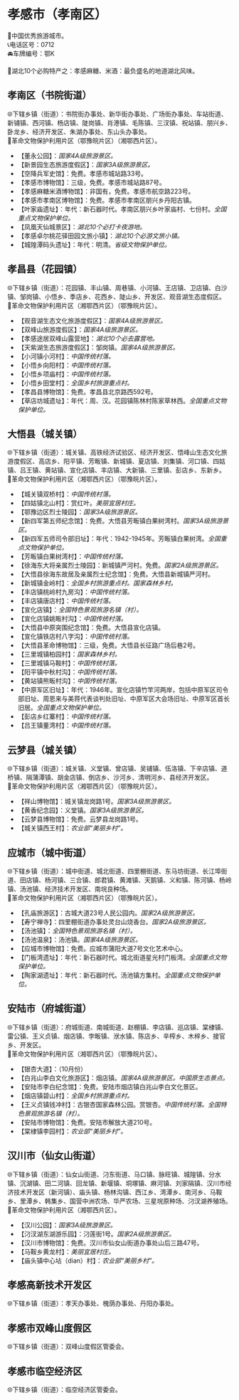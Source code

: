 # 孝感市（孝南区）  
🏅中国优秀旅游城市。  
📞电话区号：0712  
🚘车牌编号：鄂K  
  
🧊湖北10个必购特产之：孝感麻糖、米酒：最负盛名的地道湖北风味。 

## 孝南区（书院街道）  
🌐下辖乡镇（街道）：书院街办事处、新华街办事处、广场街办事处、车站街道、新铺镇、西河镇、杨店镇、陡岗镇、肖港镇、毛陈镇、三汊镇、祝站镇、朋兴乡、卧龙乡、经济开发区、朱湖办事处、东山头办事处。  
🚩革命文物保护利用片区（鄂豫皖片区）（湘鄂西片区）。  
  
* 【董永公园】：*国家4A级旅游景区。*  
* 【新景园生态旅游度假区】：*国家3A级旅游景区。*  
* 【空降兵军史馆】：免费。孝感市城站路33号。  
* 【孝感市博物馆】：三级，免费。孝感市城站路87号。  
* 【孝感麻糖米酒博物馆】：非国有，免费。孝感市航空路223号。  
* 【孝感市孝南区博物馆】：免费。孝感市孝南区朋兴乡丹阳古镇。  
* 【叶家庙遗址】：年代：新石器时代。孝南区朋兴乡叶家庙村、七份村。*全国重点文物保护单位。*  
* 【凤凰天仙城景区】：*湖北10个必打卡夜游地。*  
* 【孝感卓尔桃花驿田园文旅小镇】：*湖北10个必游文旅小镇。*
* 【城隍潭码头遗址】：年代：明清。*省级文物保护单位。*  

## 孝昌县（花园镇）  
🌐下辖乡镇（街道）：花园镇、丰山镇、周巷镇、小河镇、王店镇、卫店镇、白沙镇、邹岗镇、小悟乡、季店乡、花西乡、陡山乡、开发区、观音湖生态度假区。  
🚩革命文物保护利用片区（湘鄂西片区）（鄂豫皖片区）。  
  
* 【观音湖生态文化旅游度假区】：*国家4A级旅游景区。*  
* 【双峰山旅游度假区】：*国家4A级旅游景区。*  
* 【孝感途居双峰山露营地】：*湖北10个必去露营地。*  
* 【天紫湖生态旅游度假区】：邹岗镇。*国家4A级旅游景区。*  
* 【小河镇小河村】：*中国传统村落。*  
* 【小悟乡向阳村】：*中国传统村落。*  
* 【小悟乡项庙村】：*中国传统村落。*  
* 【小悟乡田堂村】：*全国乡村旅游重点村。*  
* 【孝昌县博物馆】：免费。孝昌县北京路西592号。  
* 【草店坊城遗址】：年代：周、汉。花园镇陈林村陈家草林西。*全国重点文物保护单位。* 

## 大悟县（城关镇）  
🌐下辖乡镇（街道）：城关镇、高铁经济试验区、经济开发区、悟峰山生态文化旅游度假区、高店乡、阳平镇、芳畈镇、新城镇、夏店镇、刘集镇、河口镇、四姑镇、吕王镇、黄站镇、宣化店镇、丰店镇、大新镇、三里镇、彭店乡、东新乡。  
🚩革命文物保护利用片区（湘鄂西片区）（鄂豫皖片区）。  
  
* 【城关镇双桥村】：*中国传统村落。*  
* 【四姑镇北山村】：赏红叶。*美丽宜居村庄。*  
* 【鄂豫边区烈士陵园】：*国家3A级旅游景区。*  
* 【新四军第五师纪念馆】：免费。大悟县芳畈镇白果树湾村。*国家3A级旅游景区。*  
* 【新四军五师司令部旧址】：年代：1942-1945年。芳畈镇白果树湾。*全国重点文物保护单位。* 
* 【芳畈镇白果树湾村】：*中国传统村落。*  
* 【徐海东大将亲属烈士陵园】：新城镇严河村。免费。*国家2A级旅游景区。*  
* 【大悟县徐海东故居及亲属烈士纪念馆】：免费。大悟县新城镇严河村。  
* 【新城镇金岭村】：*全国乡村旅游重点村。国家森林乡村。*  
* 【丰店镇桃岭村九房沟】：*中国传统村落。*  
* 【丰店镇唐店村】：*中国传统村落。*  
* 【宣化店镇】：*全国特色景观旅游名镇（村）。*  
* 【宣化店镇姚畈村沟】：*中国传统村落。*  
* 【大悟县中原突围纪念馆】：免费。大悟县宣化店镇。  
* 【宣化镇铁店村八字沟】：*中国传统村落。*  
* 【大悟县革命博物馆】：三级，免费。大悟县长征路广场后巷2号。  
* 【三里城镇柏园村】：*国家森林乡村。*  
* 【三里城镇马鞍村】：*中国传统村落。*  
* 【阳平镇中秋村沟】：*中国传统村落。*  
* 【黄站镇熊畈村沟】：*中国传统村落。*  
* 【中原军区旧址】：年代：1946年。宣化店镇竹竿河两岸，包括中原军区司令部旧址、周恩来与美蒋代表谈判处旧址、中原军区大会场旧址、中原军区首长旧居。*全国重点文物保护单位。*  
* 【彭店乡红寨村】：*中国传统村落。*  
* 【吕王镇董湾村】：*中国传统村落。*  

## 云梦县（城关镇）  
🌐下辖乡镇（街道）：城关镇、义堂镇、曾店镇、吴铺镇、伍洛镇、下辛店镇、道桥镇、隔蒲潭镇、胡金店镇、倒店乡、沙河乡、清明河乡、县经济开发区。  
🚩革命文物保护利用片区（湘鄂西片区）（鄂豫皖片区）。  
  
* 【祥山博物馆】：城关镇龙岗路1号。*国家3A级旅游景区。*  
* 【黄香纪念园】：义堂镇。*国家3A级旅游景区。*  
* 【云梦县博物馆】：免费。云梦县龙岗路1号。  
* 【城关镇西王村】：*农业部“美丽乡村”。*  

## 应城市（城中街道）  
🌐下辖乡镇（街道）：城中街道、城北街道、四里棚街道、东马坊街道、长江埠街道、田店镇、杨河镇、三合镇、郎君镇、黄滩镇、天鹅镇、义和镇、陈河镇、杨岭镇、汤池镇、经济技术开发区、南垸良种场。  
🚩革命文物保护利用片区（湘鄂西片区）（鄂豫皖片区）。  
  
* 【孔庙旅游区】：古城大道23号人民公园内。*国家2A级旅游景区。*  
* 【寿宁禅寺】：四里棚街道办事处灵台山烧香台。*国家2A级旅游景区。*  
* 【汤池镇】：*全国特色景观旅游名镇（村）。*  
* 【汤池温泉】：汤池镇。*国家4A级旅游景区。*  
* 【应城市博物馆】：免费。应城市蒲阳大道7号文化艺术中心。  
* 【门板湾遗址】：年代：新石器时代。城北街道星光村门板湾。*全国重点文物保护单位。*  
* 【陶家湖遗址】：年代：新石器时代。汤池镇方集村。*全国重点文物保护单位。*  

## 安陆市（府城街道）  
🌐下辖乡镇（街道）：府城街道、南城街道、赵棚镇、李店镇、巡店镇、棠棣镇、雷公镇、王义贞镇、烟店镇、孛畈镇、洑水镇、陈店乡、辛榨乡、木梓乡、接官乡、开发区。  
🚩革命文物保护利用片区（湘鄂西片区）（鄂豫皖片区）。  
  
* 【银杏大道】：（10月份）  
* 【白兆山李白文化旅游区】：烟店镇。*国家4A级旅游景区。中国原生态景点。*  
* 【安陆市李白纪念馆】：免费。安陆市烟店镇白兆山李白文化景区。  
* 【烟店镇碧山村】：*全国乡村旅游重点村。*  
* 【王义贞镇钱冲村】：古银杏国家森林公园。赏银杏。*中国传统村落。全国特色景观旅游名镇（村）。*  
* 【安陆市博物馆】：免费。安陆市解放大道210号。  
* 【棠棣镇李园村】：*农业部“美丽乡村”。*  

## 汉川市（仙女山街道）  
🌐下辖乡镇（街道）：仙女山街道、汈东街道、马口镇、脉旺镇、城隍镇、分水镇、沉湖镇、田二河镇、回龙镇、新堰镇、垌塚镇、麻河镇、刘家隔镇、汉川市经济技术开发区（新河镇）、庙头镇、杨林沟镇、西江乡、湾潭乡、南河乡、马鞍乡、里潭乡、韩集乡、国营中洲农场、华严农场、三星垸原种场、汈汊湖养殖场。  
🚩革命文物保护利用片区（湘鄂西片区）。  
  
* 【汉川公园】：*国家3A级旅游景区。*  
* 【汈汊湖东湖游乐园】：汈莲街1号。*国家2A级旅游景区。*  
* 【汉川市博物馆】：免费。汉川市仙女山街道办事处山后三路47号。  
* 【马鞍乡黄龙村】：*美丽宜居村庄。*  
* 【庙头镇中心坫（dian）村】：*农业部“美丽乡村”。*  
  
## 孝感高新技术开发区  
🌐下辖乡镇（街道）：孝天办事处、槐荫办事处、丹阳办事处。  

## 孝感市双峰山度假区  
🌐下辖乡镇（街道）：双峰山度假区管委会。  

## 孝感市临空经济区  
🌐下辖乡镇（街道）：临空经济区管委会。  